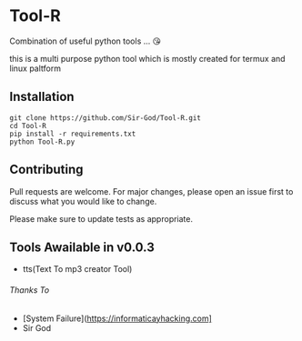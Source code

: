 # Tool-R
Combination of useful python tools ... 😘

this is a multi purpose python tool which is mostly created for termux and linux paltform

## Installation

```base
git clone https://github.com/Sir-God/Tool-R.git
cd Tool-R
pip install -r requirements.txt
python Tool-R.py
```

## Contributing
Pull requests are welcome. For major changes, please open an issue first to discuss what you would like to change.

Please make sure to update tests as appropriate.

## Tools Awailable in v0.0.3
- tts(Text To mp3 creator Tool)

###### Thanks To
- [System Failure](https://informaticayhacking.com]
- Sir God
